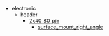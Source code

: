 * electronic
  * header
    * [2x40_80_pin](electronic/header/2x40_80_pin)
      * [surface_mount_right_angle](electronic/header/2x40_80_pin/surface_mount_right_angle)

